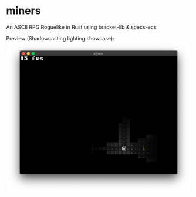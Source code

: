 # miners
An ASCII RPG Roguelike in Rust using bracket-lib & specs-ecs

Preview (Shadowcasting lighting showcase):
![Screen shot](ss.png)
